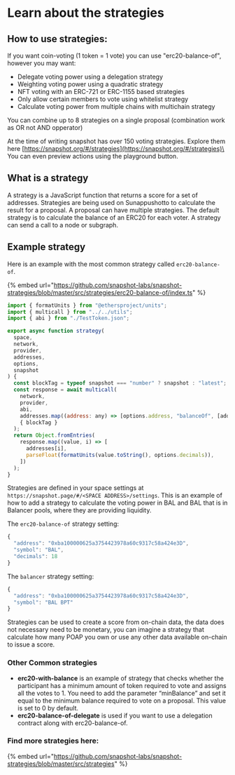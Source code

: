 # Learn about the strategies



## How to use strategies:

If you want coin-voting (1 token = 1 vote) you can use "erc20-balance-of", however you may want:

* Delegate voting power using a delegation strategy
* Weighting voting power using a quadratic strategy
* NFT voting with an ERC-721 or ERC-1155 based strategies
* Only allow certain members to vote using whitelist strategy
* Calculate voting power from multiple chains with multichain strategy

You can combine up to 8 strategies on a single proposal (combination work as OR not AND opperator)

At the time of writing snapshot has over 150 voting strategies. Explore them here [https://snapshot.org/#/strategies](https://snapshot.org/#/strategies)\
You can even preview actions using the playground button.

## What is a strategy

A strategy is a JavaScript function that returns a score for a set of addresses. Strategies are being used on Sunappushotto to calculate the result for a proposal. A proposal can have multiple strategies. The default strategy is to calculate the balance of an ERC20 for each voter. A strategy can send a call to a node or subgraph.

## Example strategy

Here is an example with the most common strategy called `erc20-balance-of`.

{% embed url="https://github.com/snapshot-labs/snapshot-strategies/blob/master/src/strategies/erc20-balance-of/index.ts" %}

```javascript
import { formatUnits } from "@ethersproject/units";
import { multicall } from "../../utils";
import { abi } from "./TestToken.json";

export async function strategy(
  space,
  network,
  provider,
  addresses,
  options,
  snapshot
) {
  const blockTag = typeof snapshot === "number" ? snapshot : "latest";
  const response = await multicall(
    network,
    provider,
    abi,
    addresses.map((address: any) => [options.address, "balanceOf", [address]]),
    { blockTag }
  );
  return Object.fromEntries(
    response.map((value, i) => [
      addresses[i],
      parseFloat(formatUnits(value.toString(), options.decimals)),
    ])
  );
}
```

Strategies are defined in your space settings at `https://snapshot.page/#/<SPACE ADDRESS>/settings`. This is an example of how to add a strategy to calculate the voting power in BAL and BAL that is in Balancer pools, where they are providing liquidity.

The `erc20-balance-of` strategy setting:

```javascript
{
  "address": "0xba100000625a3754423978a60c9317c58a424e3D",
  "symbol": "BAL",
  "decimals": 18
}
```

The `balancer` strategy setting:

```javascript
{
  "address": "0xba100000625a3754423978a60c9317c58a424e3D",
  "symbol": "BAL BPT"
}
```

Strategies can be used to create a score from on-chain data, the data does not necessary need to be monetary, you can imagine a strategy that calculate how many POAP you own or use any other data available on-chain to issue a score.

### **Other Common strategies**

* **erc20-with-balance** is an example of strategy that checks whether the participant has a minimum amount of token required to vote and assigns all the votes to 1. You need to add the parameter “minBalance” and set it equal to the minimum balance required to vote on a proposal. This value is set to 0 by default.&#x20;
* **erc20-balance-of-delegate** is used if you want to use a delegation contract along with erc20-balance-of.&#x20;

### Find more strategies here: <a href="#find-more-strategies-here" id="find-more-strategies-here"></a>

{% embed url="https://github.com/snapshot-labs/snapshot-strategies/blob/master/src/strategies" %}
